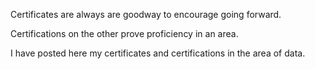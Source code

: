 Certificates are always are goodway to encourage going forward.

Certifications on the other prove proficiency in an area.

I have posted here  my certificates and certifications in the area of data.
